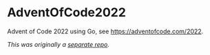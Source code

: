 # AdventOfCode2022
Advent of Code 2022 using Go, see https://adventofcode.com/2022.

_This was originally a [separate repo](https://github.com/btabram/AdventOfCode2022)._